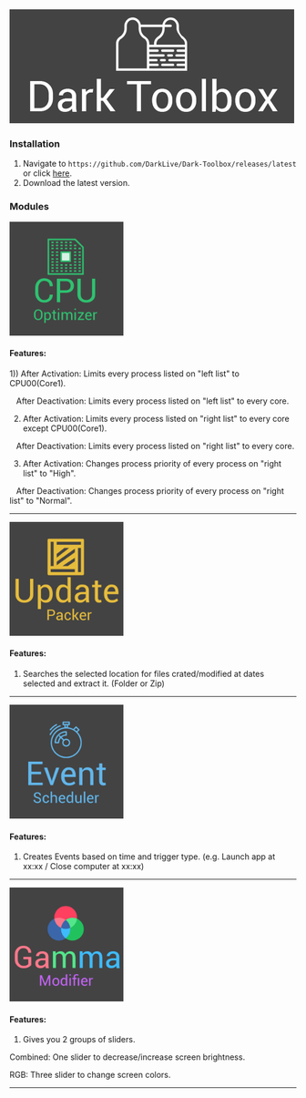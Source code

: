<img src="https://raw.githubusercontent.com/DarkLive/Dark-Toolbox/master/Dark%20Toolbox/Splash.png">

### Installation ###
1. Navigate to `https://github.com/DarkLive/Dark-Toolbox/releases/latest` or click [here](https://github.com/DarkLive/Dark-Toolbox/releases/latest).
2. Download the latest version.

### Modules ###
<img src="https://raw.githubusercontent.com/DarkLive/Dark-Toolbox/master/Dark%20Toolbox/Resources/Dark-Icons/cpuoptimizertile.png" width="200">

#### Features: ####

1)) After Activation: Limits every process listed on "left list" to CPU00(Core1).

&nbsp;&nbsp;&nbsp;After Deactivation: Limits every process listed on "left list" to every core.
  
2. After Activation: Limits every process listed on "right list" to every core except CPU00(Core1).

&nbsp;&nbsp;&nbsp;After Deactivation: Limits every process listed on "right list" to every core.
  
3. After Activation: Changes process priority of every process on "right list" to "High".

&nbsp;&nbsp;&nbsp;After Deactivation: Changes process priority of every process on "right list" to "Normal".
  
***

<img src="https://raw.githubusercontent.com/DarkLive/Dark-Toolbox/master/Dark%20Toolbox/Resources/Dark-Icons/uppackertile.png" width="200">

#### Features: ####

1. Searches the selected location for files crated/modified at dates selected and extract it. (Folder or Zip)
***

<img src="https://raw.githubusercontent.com/DarkLive/Dark-Toolbox/master/Dark%20Toolbox/Resources/Dark-Icons/eventscheduletile.png" width="200">

#### Features: ####

1. Creates Events based on time and trigger type. (e.g. Launch app at xx:xx / Close computer at xx:xx)
***

<img src="https://raw.githubusercontent.com/DarkLive/Dark-Toolbox/master/Dark%20Toolbox/Resources/Dark-Icons/gammatile.png" width="200">

#### Features: ####

1. Gives you 2 groups of sliders. 

Combined: One slider to decrease/increase screen brightness.

RGB: Three slider to change screen colors.
***
  
